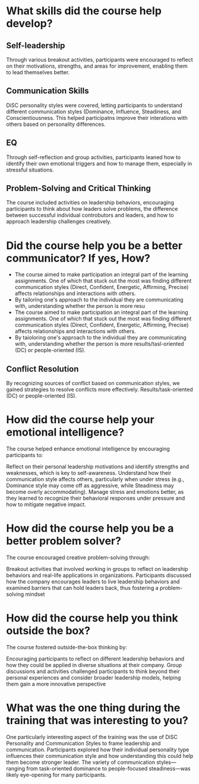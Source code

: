 # What skills did the course help develop?
##  Self-leadership 
Through various breakout activities, participants were encouraged to reflect on their motivations, strengths, and areas for improvement, enabling them to lead themselves better. 
## Communication Skills 
DiSC personality styles were covered, letting participants to understand different communication styles (Dominance, Influence, Steadiness, and Conscientiousness. This helped participatns improve their interations with others based on personality differences. 
## EQ 
Through self-reflection and group activities, participants leaned how to identify their own emotional triggers and how to manage them, especially in stressful situations. 
## Problem-Solving and Critical Thinking 
The course included activities on leadership behaviors, encouraging participants to think about how leaders solve problems, the difference between successful individual controbutors and leaders, and how to approach leadership challenges creatively. 

# Did the course help you be a better communicator? If yes, How?
- The course aimed to make participation an integral part of the learning assignments. One of which that stuck out the most was finding different communication styles (Direct, Confident, Energetic, Affirming, Precise) affects relationships and interactions with others. 
- By tailoring one's approach to the individual they are communicating with, understanding whether the person is more resu
- The course aimed to make participation an integral part of the learning assignments. One of which that stuck out the most was finding different communication styles (Direct, Confident, Energetic, Affirming, Precise) affects relationships and interactions with others. 
- By taioloring one's approach to the individual they are communicating with, understanding whether the person is more results/tasl-oriented (DC) or people-oriented (IS). 
## Conflict Resolution
By recognizing sources of conflict based on communication styles, we gained strategies to resolve conflicts more effectively. Results/task-oriented (DC) or people-oriented (IS).

# How did the course help your emotional intelligence?
The course helped enhance emotional intelligence by encouraging participants to:

Reflect on their personal leadership motivations and identify strengths and weaknesses, which is key to self-awareness.
Understand how their communication style affects others, particularly when under stress (e.g., Dominance style may come off as aggressive, while Steadiness may become overly accommodating).
Manage stress and emotions better, as they learned to recognize their behavioral responses under pressure and how to mitigate negative impact.

# How did the course help you be a better problem solver?
The course encouraged creative problem-solving through:

Breakout activities that involved working in groups to reflect on leadership behaviors and real-life applications in organizations.
Participants discussed how the company encourages leaders to live leadership behaviors and examined barriers that can hold leaders back, thus fostering a problem-solving mindset

# How did the course help you think outside the box?
The course fostered outside-the-box thinking by:

Encouraging participants to reflect on different leadership behaviors and how they could be applied in diverse situations at their company.
Group discussions and activities challenged participants to think beyond their personal experiences and consider broader leadership models, helping them gain a more innovative perspective

# What was the one thing during the training that was interesting to you?
One particularly interesting aspect of the training was the use of DiSC Personality and Communication Styles to frame leadership and communication. Participants explored how their individual personality type influences their communication style and how understanding this could help them become stronger leader. The variety of communication styles—ranging from task-oriented dominance to people-focused steadiness—was likely eye-opening for many participants.
